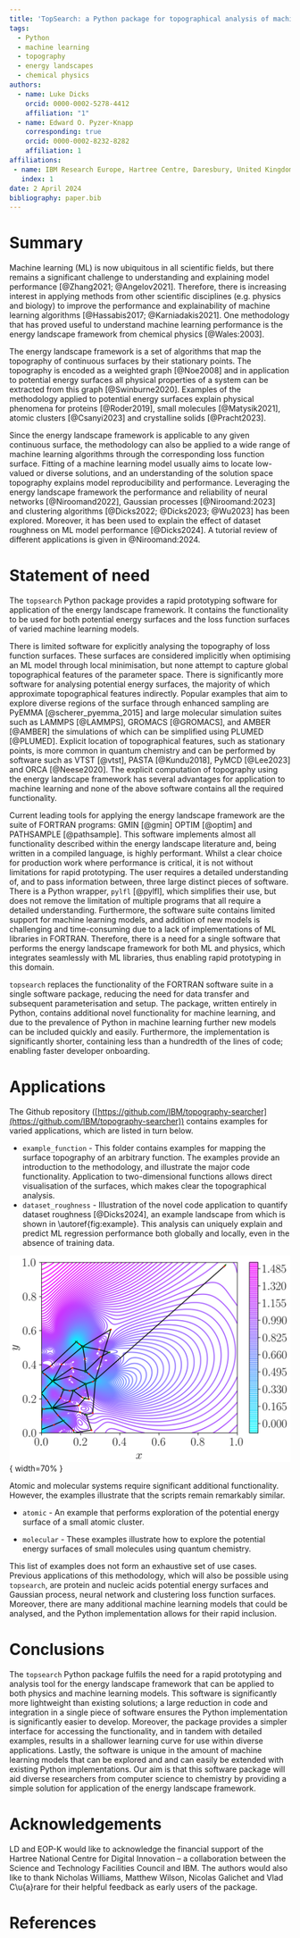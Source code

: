 ```yaml
---
title: 'TopSearch: a Python package for topographical analysis of machine learning models and physical systems'
tags:
  - Python
  - machine learning
  - topography
  - energy landscapes
  - chemical physics
authors:
  - name: Luke Dicks
    orcid: 0000-0002-5278-4412
    affiliation: "1"
  - name: Edward O. Pyzer-Knapp
    corresponding: true
    orcid: 0000-0002-8232-8282
    affiliation: 1
affiliations:
 - name: IBM Research Europe, Hartree Centre, Daresbury, United Kingdom
   index: 1
date: 2 April 2024
bibliography: paper.bib
---
```


# Summary

Machine learning (ML) is now ubiquitous in all scientific fields, but there remains a significant challenge to understanding and explaining model performance [@Zhang2021; @Angelov2021]. Therefore, there is increasing interest in applying methods from other scientific disciplines (e.g. physics and biology) to improve the performance and explainability of machine learning algorithms [@Hassabis2017; @Karniadakis2021]. One methodology that has proved useful to understand machine learning performance is the energy landscape framework from chemical physics [@Wales:2003].

The energy landscape framework is a set of algorithms that map the topography of continuous surfaces by their stationary points. The topography is encoded as a weighted graph [@Noe2008] and in application to potential energy surfaces all physical properties of a system can be extracted from this graph [@Swinburne2020]. Examples of the methodology applied to potential energy surfaces explain physical phenomena for proteins [@Roder2019], small molecules [@Matysik2021], atomic clusters [@Csanyi2023] and crystalline solids [@Pracht2023].

Since the energy landscape framework is applicable to any given continuous surface, the methodology can also be applied to a wide range of machine learning algorithms through the corresponding loss function surface. Fitting of a machine learning model usually aims to locate low-valued or diverse solutions, and an understanding of the solution space topography explains model reproducibility and performance. Leveraging the energy landscape framework the performance and reliability of neural networks [@Niroomand2022], Gaussian processes [@Niroomand:2023] and clustering algorithms [@Dicks2022; @Dicks2023; @Wu2023] has been explored. Moreover, it has been used to explain the effect of dataset roughness on ML model performance [@Dicks2024]. A tutorial review of different applications is given in @Niroomand:2024.

# Statement of need

The `topsearch` Python package provides a rapid prototyping software for application of the energy landscape framework. It contains the functionality to be used for both potential energy surfaces and the loss function surfaces of varied machine learning models.

There is limited software for explicitly analysing the topography of loss function surfaces. These surfaces are considered implicitly when optimising an ML model through local minimisation, but none attempt to capture global topographical features of the parameter space. There is significantly more software for analysing potential energy surfaces, the majority of which approximate topographical features indirectly. Popular examples that aim to explore diverse regions of the surface through enhanced sampling are PyEMMA [@scherer_pyemma_2015] and large molecular simulation suites such as LAMMPS [@LAMMPS], GROMACS [@GROMACS], and AMBER [@AMBER] the simulations of which can be simplified using PLUMED [@PLUMED]. Explicit location of topographical features, such as stationary points, is more common in quantum chemistry and can be performed by software such as VTST [@vtst], PASTA [@Kundu2018], PyMCD [@Lee2023] and ORCA [@Neese2020]. The explicit computation of topography using the energy landscape framework has several advantages for application to machine learning and none of the above software contains all the required functionality.

Current leading tools for applying the energy landscape framework are the suite of FORTRAN programs: GMIN [@gmin] OPTIM [@optim] and PATHSAMPLE [@pathsample]. This software implements almost all functionality described within the energy landscape literature and, being written in a compiled language, is highly performant. Whilst a clear choice for production work where performance is critical, it is not without limitations for rapid prototyping. The user requires a detailed understanding of, and to pass information between, three large distinct pieces of software. There is a Python wrapper, `pylfl` [@pylfl], which simplifies their use, but does not remove the limitation of multiple programs that all require a detailed understanding. Furthermore, the software suite contains limited support for machine learning models, and addition of new models is challenging and time-consuming due to a lack of implementations of ML libraries in FORTRAN. Therefore, there is a need for a single software that performs the energy landscape framework for both ML and physics, which integrates seamlessly with ML libraries, thus enabling rapid prototyping in this domain.

`topsearch` replaces the functionality of the FORTRAN software suite in a single software package, reducing the need for data transfer and subsequent parameterisation and setup. The package, written entirely in Python, contains additional novel functionality for machine learning, and due to the prevalence of Python in machine learning further new models can be included quickly and easily. Furthermore, the implementation is significantly shorter, containing less than a hundredth of the lines of code; enabling faster developer onboarding.

# Applications

The Github repository ([https://github.com/IBM/topography-searcher](https://github.com/IBM/topography-searcher)) contains examples for varied applications, which are listed in turn below.

- `example_function` - This folder contains examples for mapping the surface topography of an arbitrary function. The examples provide an introduction to the methodology, and illustrate the major code functionality. Application to two-dimensional functions allows direct visualisation of the surfaces, which makes clear the topographical analysis.
- `dataset_roughness` - Illustration of the novel code application to quantify dataset roughness [@Dicks2024], an example landscape from which is shown in \autoref{fig:example}. This analysis can uniquely explain and predict ML regression performance both globally and locally, even in the absence of training data.

![Landscape of a two-dimensional surface taken from a chemical dataset. The topography, encoded as a weighted graph, is visualised directly on the corresponding response surface.\label{fig:example}](./images/RoughnessExample.png){ width=70% }

Atomic and molecular systems require significant additional functionality. However, the examples illustrate that the scripts remain remarkably similar.

- `atomic` - An example that performs exploration of the potential energy surface of a small atomic cluster. 

- `molecular` - These examples illustrate how to explore the potential energy surfaces of small molecules using quantum chemistry.

This list of examples does not form an exhaustive set of use cases. Previous applications of this methodology, which will also be possible using `topsearch`, are protein and nucleic acids potential energy surfaces and Gaussian process, neural network and clustering loss function surfaces. Moreover, there are many additional machine learning models that could be analysed, and the Python implementation allows for their rapid inclusion.

# Conclusions

The `topsearch` Python package fulfils the need for a rapid prototyping and analysis tool for the energy landscape framework that can be applied to both physics and machine learning models. This software is significantly more lightweight than existing solutions; a large reduction in code and integration in a single piece of software ensures the Python implementation is significantly easier to develop. Moreover, the package provides a simpler interface for accessing the functionality, and in tandem with detailed examples, results in a shallower learning curve for use within diverse applications. Lastly, the software is unique in the amount of machine learning models that can be explored and and can easily be extended with existing Python implementations. Our aim is that this software package will aid diverse researchers from computer science to chemistry by providing a simple solution for application of the energy landscape framework.

# Acknowledgements

LD and EOP-K would like to acknowledge the financial support of the Hartree National Centre for Digital Innovation – a collaboration between the Science and Technology Facilities Council and IBM. The authors would also like to thank Nicholas Williams, Matthew Wilson, Nicolas Galichet and Vlad C\u{a}rare for their helpful feedback as early users of the package.

# References
